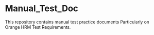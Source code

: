 # Manual_Test_Doc
This repository contains manual test practice documents
Particularly on Orange HRM Test Requirements.
